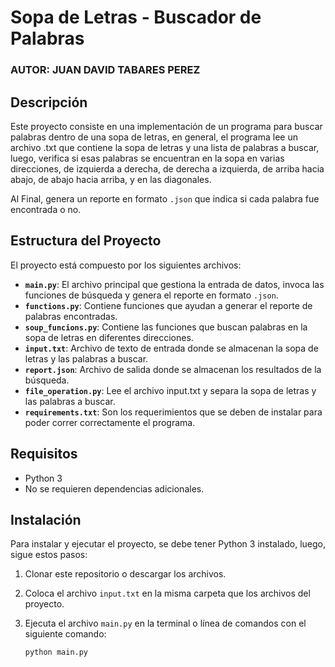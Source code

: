 # Sopa de Letras - Buscador de Palabras
### AUTOR:  JUAN DAVID TABARES PEREZ
## Descripción

Este proyecto consiste en una implementación de un programa para buscar palabras dentro de una sopa de letras, en general, el programa lee un archivo .txt que contiene la sopa de letras y una lista de palabras a buscar, luego, verifica si esas palabras se encuentran en la sopa en varias direcciones, de izquierda a derecha, de derecha a izquierda, de arriba hacia abajo, de abajo hacia arriba, y en las diagonales.

Al Final, genera un reporte en formato `.json` que indica si cada palabra fue encontrada o no.

## Estructura del Proyecto

El proyecto está compuesto por los siguientes archivos:

- **`main.py`**: El archivo principal que gestiona la entrada de datos, invoca las funciones de búsqueda y genera el reporte en formato `.json`.
- **`functions.py`**: Contiene funciones que ayudan a generar el reporte de palabras encontradas.
- **`soup_funcions.py`**: Contiene las funciones que buscan palabras en la sopa de letras en diferentes direcciones.
- **`input.txt`**: Archivo de texto de entrada donde se almacenan la sopa de letras y las palabras a buscar.
- **`report.json`**: Archivo de salida donde se almacenan los resultados de la búsqueda.
- **`file_operation.py`**: Lee el archivo input.txt y separa la sopa de letras y las palabras a buscar.
- **`requirements.txt`**: Son los requerimientos que se deben de instalar para poder correr correctamente el programa.
## Requisitos

- Python 3
- No se requieren dependencias adicionales.

## Instalación

Para instalar y ejecutar el proyecto, se debe tener Python 3 instalado, luego, sigue estos pasos:

1. Clonar este repositorio o descargar los archivos.
   
2. Coloca el archivo `input.txt` en la misma carpeta que los archivos del proyecto.

3. Ejecuta el archivo `main.py` en la terminal o línea de comandos con el siguiente comando:

   ```bash
   python main.py
